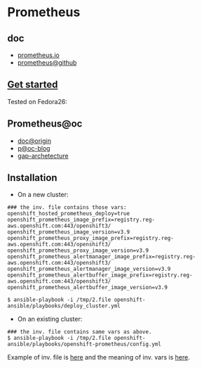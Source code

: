 # Prometheus

## doc

* [prometheus.io](https://prometheus.io/)
* [prometheus@github](https://github.com/prometheus)


## [Get started](https://prometheus.io/docs/introduction/getting_started/)

Tested on Fedora26:

## Prometheus@oc

* [doc@origin](https://github.com/openshift/origin/tree/master/examples/prometheus)
* [p@oc-blog](https://blog.openshift.com/tag/prometheus/)
* [gap-archetecture](https://blog.openshift.com/monitoring-openshift-three-tools/)

## Installation

* On a new cluster:

```
### the inv. file contains those vars:
openshift_hosted_prometheus_deploy=true
openshift_prometheus_image_prefix=registry.reg-aws.openshift.com:443/openshift3/
openshift_prometheus_image_version=v3.9
openshift_prometheus_proxy_image_prefix=registry.reg-aws.openshift.com:443/openshift3/
openshift_prometheus_proxy_image_version=v3.9
openshift_prometheus_alertmanager_image_prefix=registry.reg-aws.openshift.com:443/openshift3/
openshift_prometheus_alertmanager_image_version=v3.9
openshift_prometheus_alertbuffer_image_prefix=registry.reg-aws.openshift.com:443/openshift3/
openshift_prometheus_alertbuffer_image_version=v3.9

$ ansible-playbook -i /tmp/2.file openshift-ansible/playbooks/deploy_cluster.yml
```

* On an existing cluster:

```
### the inv. file contains same vars as above.
$ ansible-playbook -i /tmp/2.file openshift-ansible/playbooks/openshift-prometheus/config.yml
```

Example of inv. file is [here](https://github.com/openshift/openshift-ansible/tree/master/roles/openshift_prometheus) and the meaning of inv. vars is [here](https://github.com/openshift/openshift-ansible/blob/master/inventory/hosts.example).
